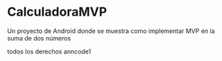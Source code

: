 # CalculadoraMVP
Un proyecto de Android donde se muestra como implementar MVP en la suma de dos números

todos los derechos
anncode1 
